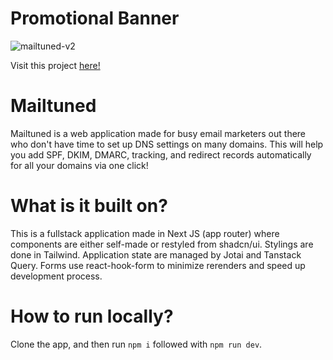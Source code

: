 # Promotional Banner

![mailtuned-v2](https://github.com/acomarcho/mailtuned/assets/29671825/350ab0c6-024b-4ab5-bd8b-4d4197bc7790)

Visit this project [here!](https://mailtuned.vercel.app)

# Mailtuned

Mailtuned is a web application made for busy email marketers out there who don't have time to set up DNS settings on many domains. This will help you add SPF, DKIM, DMARC, tracking, and redirect records automatically for all your domains via one click!

# What is it built on?

This is a fullstack application made in Next JS (app router) where components are either self-made or restyled from shadcn/ui. Stylings are done in Tailwind. Application state are managed by Jotai and Tanstack Query. Forms use react-hook-form to minimize rerenders and speed up development process.

# How to run locally?

Clone the app, and then run `npm i` followed with `npm run dev`.
